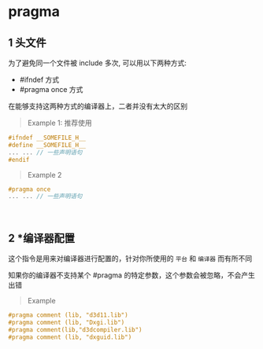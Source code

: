 
&emsp;
# pragma

## 1 头文件
为了避免同一个文件被 include 多次, 可以用以下两种方式:
- #ifndef 方式
- #pragma once 方式

在能够支持这两种方式的编译器上，二者并没有太大的区别
>Example 1: 推荐使用
```C++
#ifndef __SOMEFILE_H__
#define __SOMEFILE_H__
... ... // 一些声明语句
#endif
```


>Example 2
```c++
#pragma once
... ... // 一些声明语句
```

&emsp;
## 2 *编译器配置
这个指令是用来对编译器进行配置的，针对你所使用的 `平台` 和 `编译器` 而有所不同

知果你的编译器不支持某个 #pragma 的特定参数，这个参数会被忽略，不会产生出错
>Example
```c++
#pragma comment (lib, "d3d11.lib")
#pragma comment (lib, "Dxgi.lib")
#pragma comment(lib,"d3dcompiler.lib")
#pragma comment (lib, "dxguid.lib")
```

